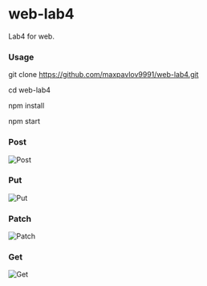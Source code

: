 # web-lab4

Lab4 for web.

### Usage

git clone https://github.com/maxpavlov9991/web-lab4.git

cd web-lab4

npm install

npm start

### Post

![Post](/screenshots/post.png?raw=true 'Post')

### Put

![Put](/screenshots/put.png?raw=true 'Put')

### Patch

![Patch](/screenshots/patch.png?raw=true 'Patch')

### Get

![Get](/screenshots/get.png?raw=true 'Get')
